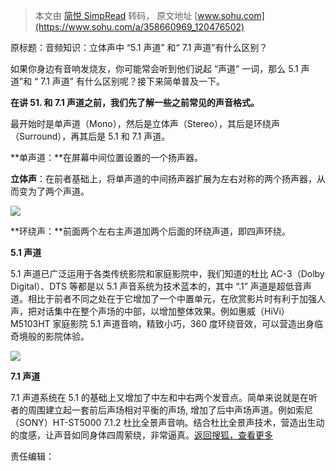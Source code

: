 > 本文由 [简悦 SimpRead](http://ksria.com/simpread/) 转码， 原文地址 [www.sohu.com](https://www.sohu.com/a/358660969_120476502)

原标题：音频知识：立体声中 “5.1 声道” 和“ 7.1 声道”有什么区别？

如果你身边有音响发烧友，你可能常会听到他们说起 “声道” 一词，那么 5.1 声道”和 “ 7.1 声道” 有什么区别呢？接下来简单普及一下。

**在讲 51. 和 7.1 声道之前，我们先了解一些之前常见的声音格式。**

最开始时是单声道（Mono），然后是立体声（Stereo），其后是环绕声（Surround），再其后是 5.1 和 7.1 声道。

**单声道：**在屏幕中间位置设置的一个扬声器。

**立体声**：在前者基础上，将单声道的中间扬声器扩展为左右对称的两个扬声器，从而变为了两个声道。

![](http://5b0988e595225.cdn.sohucs.com/images/20191206/9a0e0156744c487695ca523e54f62d91.JPG)

**环绕声：**前面两个左右主声道加两个后面的环绕声道，即四声环绕。

**5.1 声道**

5.1 声道已广泛运用于各类传统影院和家庭影院中，我们知道的杜比 AC-3（Dolby Digital）、DTS 等都是以 5.1 声音系统为技术蓝本的，其中 “.1” 声道是超低音声道。相比于前者不同之处在于它增加了一个中置单元，在欣赏影片时有利于加强人声，把对话集中在整个声场的中部，以增加整体效果。例如惠威（HiVi）M5103HT 家庭影院 5.1 声道音响，精致小巧，360 度环绕音效，可以营造出身临奇境般的影院体验。

![](http://5b0988e595225.cdn.sohucs.com/images/20191206/b5260163e7354e9eab3a4428f7afd752.JPG)

**7.1 声道**

7.1 声道系统在 5.1 的基础上又增加了中左和中右两个发音点。简单来说就是在听者的周围建立起一套前后声场相对平衡的声场, 增加了后中声场声道。例如索尼（SONY）HT-ST5000 7.1.2 杜比全景声音响。结合杜比全景声技术，营造出生动的度感，让声音如同身体四周萦绕，非常逼真。[返回搜狐，查看更多](https://www.sohu.com/?strategyid=00001&spm=smpc.content-abroad.content.2.1622716128124LU4tFkY "点击进入搜狐首页")

责任编辑：